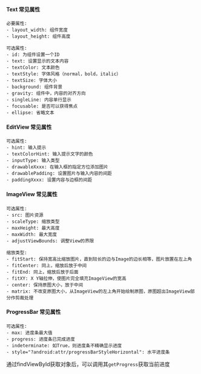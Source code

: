 #### Text 常见属性
```text
必要属性:
- layout_width: 组件宽度
- layout_height: 组件高度

可选属性:
- id: 为组件设置一个ID
- text: 设置显示的文本内容
- textColor: 文本颜色
- textStyle: 字体风格（normal，bold，italic）
- textSize: 字体大小
- background: 组件背景
- gravity: 组件中，内容的对齐方向
- singleLine: 内容单行显示
- focusable: 是否可以获得焦点
- ellipse: 省略文本
```
#### EditView 常见属性
```text
可选属性:
- hint: 输入提示
- textColorHint: 输入提示文字的颜色
- inputType: 输入类型
- drawableXxxx: 在输入框的指定方位添加图片
- drawablePadding: 设置图片与输入内容的间距
- paddingXxxx: 设置内容与边框的间距
```

#### ImageView 常见属性
```text
可选属性:
- src: 图片资源
- scaleType: 缩放类型
- maxHeight: 最大高度
- maxWidth: 最大宽度
- adjustViewBounds: 调整View的界限
```
```text
缩放类型:
- fitStart: 保持宽高比缩放图片，直到较长的边与Image的边长相等，图片放置在左上角
- fitCenter: 同上，缩放后放于中间
- fitEnd: 同上，缩放后放于后面
- fitXY: X Y轴拉伸，使图片完全填充ImageView的宽高
- center: 保持原图大小，放于中间
- matrix: 不改变原图大小，从ImageView的左上角开始绘制原图，原图超出ImageView部分作剪裁处理
```

#### ProgressBar 常见属性
```text
可选属性:
- max: 进度条最大值
- progress: 进度条已完成进度
- indeterminate: 如True，则进度条不精确显示进度
- style="?android:attr/progressBarStyleHorizontal": 水平进度条
```

通过findViewById获取对象后，可以调用其`getProgress`获取当前进度